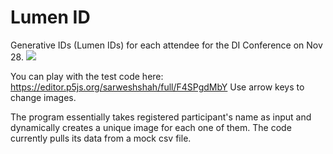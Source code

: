 # Lumen ID
Generative IDs (Lumen IDs) for each attendee for the DI Conference on Nov 28.
![](https://github.com/sarweshshah/lumen-id/blob/main/sample/download.png)

You can play with the test code here:
https://editor.p5js.org/sarweshshah/full/F4SPgdMbY
Use arrow keys to change images.

The program essentially takes registered participant's name as input and dynamically creates a unique image for each one of them.
The code currently pulls its data from a mock csv file.